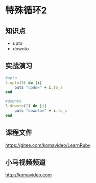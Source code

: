 特殊循环2
========

## 知识点

* upto
* downto

## 实战演习

~~~ruby
#upto
2.upto(5) do |i|
    puts "updo=" + i.to_s
end

#downto
5.downto(2) do |i|
    puts "downto=" + i.to_s
end
~~~

## 课程文件

https://gitee.com/komavideo/LearnRuby

## 小马视频频道

http://komavideo.com
